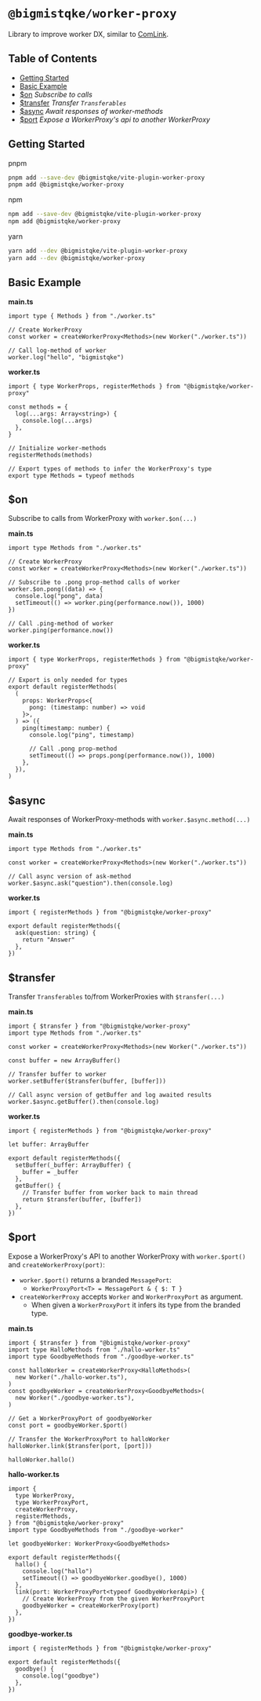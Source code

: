 # `@bigmistqke/worker-proxy`

Library to improve worker DX, similar to [ComLink](https://github.com/GoogleChromeLabs/comlink).

## Table of Contents

- [Getting Started](#getting-started)
- [Basic Example](#basics)
- [$on](#on) _Subscribe to calls_
- [$transfer](#transfer) _Transfer `Transferables`_
- [$async](#async) _Await responses of worker-methods_
- [$port](#port) _Expose a WorkerProxy's api to another WorkerProxy_

## Getting Started

pnpm

```bash
pnpm add --save-dev @bigmistqke/vite-plugin-worker-proxy
pnpm add @bigmistqke/worker-proxy
```

npm

```bash
npm add --save-dev @bigmistqke/vite-plugin-worker-proxy
npm add @bigmistqke/worker-proxy
```

yarn

```bash
yarn add --dev @bigmistqke/vite-plugin-worker-proxy
yarn add --dev @bigmistqke/worker-proxy
```

## Basic Example

**main.ts**

```tsx
import type { Methods } from "./worker.ts"

// Create WorkerProxy
const worker = createWorkerProxy<Methods>(new Worker("./worker.ts"))

// Call log-method of worker
worker.log("hello", "bigmistqke")
```

**worker.ts**

```tsx
import { type WorkerProps, registerMethods } from "@bigmistqke/worker-proxy"

const methods = {
  log(...args: Array<string>) {
    console.log(...args)
  },
}

// Initialize worker-methods
registerMethods(methods)

// Export types of methods to infer the WorkerProxy's type
export type Methods = typeof methods
```

## $on

Subscribe to calls from WorkerProxy with `worker.$on(...)`

**main.ts**

```tsx
import type Methods from "./worker.ts"

// Create WorkerProxy
const worker = createWorkerProxy<Methods>(new Worker("./worker.ts"))

// Subscribe to .pong prop-method calls of worker
worker.$on.pong((data) => {
  console.log("pong", data)
  setTimeout(() => worker.ping(performance.now()), 1000)
})

// Call .ping-method of worker
worker.ping(performance.now())
```

**worker.ts**

```tsx
import { type WorkerProps, registerMethods } from "@bigmistqke/worker-proxy"

// Export is only needed for types
export default registerMethods(
  (
    props: WorkerProps<{
      pong: (timestamp: number) => void
    }>,
  ) => ({
    ping(timestamp: number) {
      console.log("ping", timestamp)

      // Call .pong prop-method
      setTimeout(() => props.pong(performance.now()), 1000)
    },
  }),
)
```

## $async

Await responses of WorkerProxy-methods with `worker.$async.method(...)`

**main.ts**

```tsx
import type Methods from "./worker.ts"

const worker = createWorkerProxy<Methods>(new Worker("./worker.ts"))

// Call async version of ask-method
worker.$async.ask("question").then(console.log)
```

**worker.ts**

```tsx
import { registerMethods } from "@bigmistqke/worker-proxy"

export default registerMethods({
  ask(question: string) {
    return "Answer"
  },
})
```

## $transfer

Transfer `Transferables` to/from WorkerProxies with `$transfer(...)`

**main.ts**

```tsx
import { $transfer } from "@bigmistqke/worker-proxy"
import type Methods from "./worker.ts"

const worker = createWorkerProxy<Methods>(new Worker("./worker.ts"))

const buffer = new ArrayBuffer()

// Transfer buffer to worker
worker.setBuffer($transfer(buffer, [buffer]))

// Call async version of getBuffer and log awaited results
worker.$async.getBuffer().then(console.log)
```

**worker.ts**

```tsx
import { registerMethods } from "@bigmistqke/worker-proxy"

let buffer: ArrayBuffer

export default registerMethods({
  setBuffer(_buffer: ArrayBuffer) {
    buffer = _buffer
  },
  getBuffer() {
    // Transfer buffer from worker back to main thread
    return $transfer(buffer, [buffer])
  },
})
```

## $port

Expose a WorkerProxy's API to another WorkerProxy with `worker.$port()` and `createWorkerProxy(port)`:

- `worker.$port()` returns a branded `MessagePort`:
  - `WorkerProxyPort<T> = MessagePort & { $: T }`
- `createWorkerProxy` accepts `Worker` and `WorkerProxyPort` as argument.
  - When given a `WorkerProxyPort` it infers its type from the branded type.

**main.ts**

```tsx
import { $transfer } from "@bigmistqke/worker-proxy"
import type HalloMethods from "./hallo-worker.ts"
import type GoodbyeMethods from "./goodbye-worker.ts"

const halloWorker = createWorkerProxy<HalloMethods>(
  new Worker("./hallo-worker.ts"),
)
const goodbyeWorker = createWorkerProxy<GoodbyeMethods>(
  new Worker("./goodbye-worker.ts"),
)

// Get a WorkerProxyPort of goodbyeWorker
const port = goodbyeWorker.$port()

// Transfer the WorkerProxyPort to halloWorker
halloWorker.link($transfer(port, [port]))

halloWorker.hallo()
```

**hallo-worker.ts**

```tsx
import {
  type WorkerProxy,
  type WorkerProxyPort,
  createWorkerProxy,
  registerMethods,
} from "@bigmistqke/worker-proxy"
import type GoodbyeMethods from "./goodbye-worker"

let goodbyeWorker: WorkerProxy<GoodbyeMethods>

export default registerMethods({
  hallo() {
    console.log("hallo")
    setTimeout(() => goodbyeWorker.goodbye(), 1000)
  },
  link(port: WorkerProxyPort<typeof GoodbyeWorkerApi>) {
    // Create WorkerProxy from the given WorkerProxyPort
    goodbyeWorker = createWorkerProxy(port)
  },
})
```

**goodbye-worker.ts**

```tsx
import { registerMethods } from "@bigmistqke/worker-proxy"

export default registerMethods({
  goodbye() {
    console.log("goodbye")
  },
})
```
